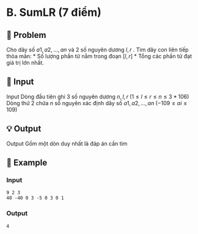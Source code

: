 # B. SumLR (7 điểm)

## 📖 Problem

Cho dãy số
$a1,a2, …,an$
và
$2$
số nguyên dương
$l,r$
. Tìm dãy con liên tiếp thỏa mãn:
*
Số lượng phần tử nằm trong đoạn
$[l,r]$
*
Tổng các phần tử đạt giá trị lớn nhất.


## 🧩 Input

Input
Dòng đầu tiên ghi
$3$
số nguyên dương
$n,l,r$
$(1 ≤l≤r≤n≤ 3 * 106)$
Dòng thứ 2 chứa
$n$
số nguyên xác định dãy số
$a1,a2, …,an$
$( - 109≤ai≤ 109)$


## 💡 Output

Output
Gồm một dòn duy nhất là đáp án cần tìm


## 🧠 Example

### Input

```text
9 2 3
40 -40 0 3 -5 0 3 0 1
```

### Output

```text
4
```


